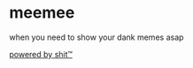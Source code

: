 # meemee

when you need to show your dank memes asap

<a href="https://github.com/travisred/meemee">powered by shit™</a>

